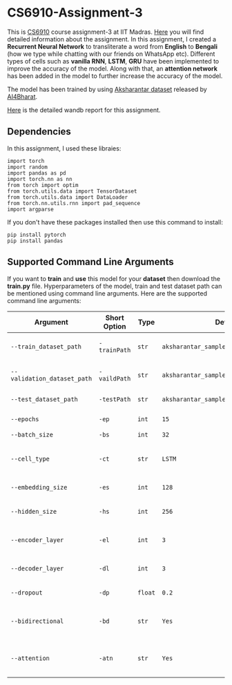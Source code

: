 # CS6910-Assignment-3
This is [CS6910](http://www.cse.iitm.ac.in/~miteshk/CS6910.html) course assignment-3 at IIT Madras. [Here](https://wandb.ai/cs6910-dl-assignments/assignment%203/reports/Assignment-3--Vmlldzo3NTUwNzY4?accessToken=cb5ahfcp8eisq1oe6ixumae10ttzpp16rtdbtsfm30le7l9zgdqko388iasvrh93) you will find detailed information about the assignment. In this assignment, I created a **Recurrent Neural Network** to transliterate a word from **English** to **Bengali** (how we type while chatting with our friends on WhatsApp etc). Different types of cells such as **vanilla RNN**, **LSTM**, **GRU** have been implemented to improve the accuracy of the model. Along with that, an **attention network** has been added in the model to further increase the accuracy of the model.

The model has been trained by using [Aksharantar dataset](https://drive.google.com/file/d/1tGIO4-IPNtxJ6RQMmykvAfY_B0AaLY5A/view?usp=drive_link) released by [AI4Bharat](https://ai4bharat.org/).

[Here](https://wandb.ai/cs23m056/CS23M056_DL_Assignment_3/reports/CS6910-Assignment-3--Vmlldzo3OTgzODE2) is the detailed wandb report for this assignment.

## Dependencies
In this assignment, I used these libraies:
```
import torch
import random
import pandas as pd
import torch.nn as nn
from torch import optim
from torch.utils.data import TensorDataset
from torch.utils.data import DataLoader
from torch.nn.utils.rnn import pad_sequence
import argparse
```

If you don't have these packages installed then use this command to install:
```
pip install pytorch
pip install pandas
```

## Supported Command Line Arguments

If you want to **train** and **use** this model for your **dataset** then download the **train.py** file. Hyperparameters of the model, train and test dataset path can be mentioned using command line arguments. Here are the supported command line arguments:

| Argument                    | Short Option | Type   | Default                                    | Description                                   |
|-----------------------------|--------------|--------|--------------------------------------------|-----------------------------------------------|
| `--train_dataset_path`      | `-trainPath` | `str`  | `aksharantar_sampled/ben/ben_train.csv`    | Path to the training dataset                  |
| `--validation_dataset_path` | `-vaildPath` | `str`  | `aksharantar_sampled/ben/ben_valid.csv`    | Path to the validation dataset                |
| `--test_dataset_path`       | `-testPath`  | `str`  | `aksharantar_sampled/ben/ben_test.csv`     | Path to the test dataset                      |
| `--epochs`                  | `-ep`        | `int`  | `15`                                       | Number of epochs                              |
| `--batch_size`              | `-bs`        | `int`  | `32`                                       | Batch size                                    |
| `--cell_type`               | `-ct`        | `str`  | `LSTM`                                     | Type of RNN cell (e.g., LSTM, GRU)            |
| `--embedding_size`          | `-es`        | `int`  | `128`                                      | Size of the embeddings                        |
| `--hidden_size`             | `-hs`        | `int`  | `256`                                      | Size of the hidden layers                     |
| `--encoder_layer`           | `-el`        | `int`  | `3`                                        | Number of encoder layers                      |
| `--decoder_layer`           | `-dl`        | `int`  | `3`                                        | Number of decoder layers                      |
| `--dropout`                 | `-dp`        | `float`| `0.2`                                      | Dropout rate                                  |
| `--bidirectional`           | `-bd`        | `str`  | `Yes`                                      | Use bidirectional RNN (Yes/No)                |
| `--attention`               | `-atn`       | `str`  | `Yes`                                      | Use attention mechanism (Yes/No)              |
